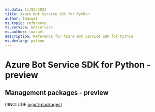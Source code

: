 ```yaml
---
ms.data: 11/03/2022
title: Azure Bot Service SDK for Python
author: lmazuel
ms.topic: reference
ms.service: botservice
ms.author: lmazuel
description: Reference for Azure Bot Service SDK for Python
ms.devlang: python
---
```

# Azure Bot Service SDK for Python - preview

## Management packages - preview
[!INCLUDE [mgmt-packages](bot-service-mgmt-index.md)]